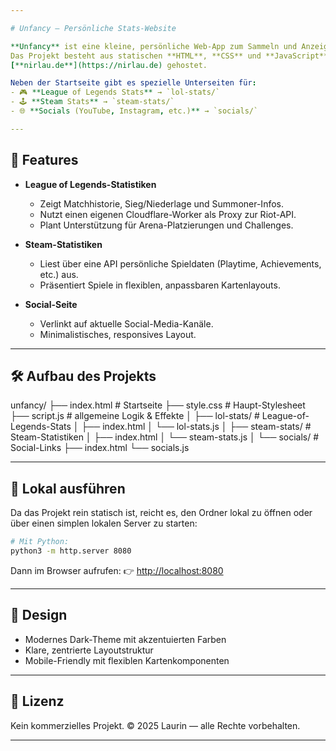 ```yaml
---

# Unfancy — Persönliche Stats-Website

**Unfancy** ist eine kleine, persönliche Web-App zum Sammeln und Anzeigen meiner Spieler-Statistiken.  
Das Projekt besteht aus statischen **HTML**, **CSS** und **JavaScript**-Dateien und wird über **GitHub Pages** auf  
[**nirlau.de**](https://nirlau.de) gehostet.  

Neben der Startseite gibt es spezielle Unterseiten für:
- 🎮 **League of Legends Stats** → `lol-stats/`
- 🕹️ **Steam Stats** → `steam-stats/`
- 🌐 **Socials (YouTube, Instagram, etc.)** → `socials/`

---
```


## 🧩 Features

- **League of Legends-Statistiken**
  - Zeigt Matchhistorie, Sieg/Niederlage und Summoner-Infos.
  - Nutzt einen eigenen Cloudflare-Worker als Proxy zur Riot-API.
  - Plant Unterstützung für Arena-Platzierungen und Challenges.

- **Steam-Statistiken**
  - Liest über eine API persönliche Spieldaten (Playtime, Achievements, etc.) aus.
  - Präsentiert Spiele in flexiblen, anpassbaren Kartenlayouts.

- **Social-Seite**
  - Verlinkt auf aktuelle Social-Media-Kanäle.
  - Minimalistisches, responsives Layout.

---

## 🛠️ Aufbau des Projekts


unfancy/
├── index.html              # Startseite
├── style.css               # Haupt-Stylesheet
├── script.js               # allgemeine Logik & Effekte
│
├── lol-stats/              # League-of-Legends-Stats
│   ├── index.html
│   └── lol-stats.js
│
├── steam-stats/            # Steam-Statistiken
│   ├── index.html
│   └── steam-stats.js
│
└── socials/                # Social-Links
├── index.html
└── socials.js


---

## 🚀 Lokal ausführen

Da das Projekt rein statisch ist, reicht es, den Ordner lokal zu öffnen oder über einen simplen lokalen Server zu starten:

```bash
# Mit Python:
python3 -m http.server 8080
````

Dann im Browser aufrufen:
👉 [http://localhost:8080](http://localhost:8080)

---

## 🌈 Design

* Modernes Dark-Theme mit akzentuierten Farben
* Klare, zentrierte Layoutstruktur
* Mobile-Friendly mit flexiblen Kartenkomponenten

---

## 📄 Lizenz

Kein kommerzielles Projekt.
© 2025 Laurin — alle Rechte vorbehalten.

---
